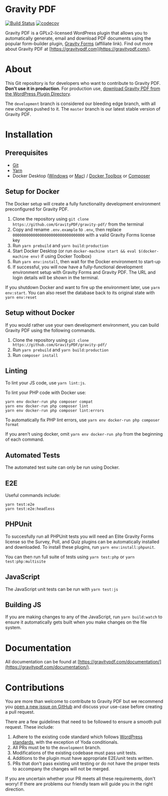 Gravity PDF
==========================

[![Build Status](https://travis-ci.org/GravityPDF/gravity-pdf.svg?branch=development)](https://travis-ci.org/GravityPDF/gravity-pdf) [![codecov](https://codecov.io/gh/GravityPDF/gravity-pdf/branch/development/graph/badge.svg)](https://codecov.io/gh/GravityPDF/gravity-pdf)

Gravity PDF is a GPLv2-licensed WordPress plugin that allows you to automatically generate, email and download PDF documents using the popular form-builder plugin, [Gravity Forms](https://rocketgenius.pxf.io/c/1211356/445235/7938) (affiliate link). Find out more about Gravity PDF at [https://gravitypdf.com](https://gravitypdf.com/).

# About

This Git repository is for developers who want to contribute to Gravity PDF. **Don't use it in production**. For production use, [download Gravity PDF from the WordPress Plugin Directory](https://wordpress.org/plugins/gravity-forms-pdf-extended/).

The `development` branch is considered our bleeding edge branch, with all new changes pushed to it. The `master` branch is our latest stable version of Gravity PDF.

# Installation

## Prerequisites

* [Git](https://git-scm.com/)
* [Yarn](https://yarnpkg.com/en/docs/install)
* Docker Desktop ([Windows](https://docs.docker.com/docker-for-windows/install/) or [Mac](https://docs.docker.com/docker-for-mac/install/)) / [Docker Toolbox](https://docs.docker.com/toolbox/) or [Composer](https://getcomposer.org/)

## Setup for Docker 

The Docker setup will create a fully functionality development environment preconfigured for Gravity PDF. 

1. Clone the repository using `git clone https://github.com/GravityPDF/gravity-pdf/` from the terminal
1. Copy and rename `.env.example` to `.env`, then replace `00000000000000000000000000000000` with a valid Gravity Forms license key 
1. Run `yarn prebuild` and `yarn build:production`
1. Start Docker Desktop (or run `docker-machine start && eval $(docker-machine env)` if using Docker Toolbox)
1. Run `yarn env:install`, then wait for the Docker environment to start-up
1. If successful, you will now have a fully-functional development environment setup with Gravity Forms and Gravity PDF. The URL and login details will be shown in the terminal.

If you shutdown Docker and want to fire up the environment later, use `yarn env:start`. You can also reset the database back to its original state with `yarn env:reset` 

## Setup without Docker

If you would rather use your own development environment, you can build Gravity PDF using the following commands. 

1. Clone the repository using `git clone https://github.com/GravityPDF/gravity-pdf/`
1. Run `yarn prebuild` and `yarn build:production`
1. Run `composer install`

## Linting

To lint your JS code, use `yarn lint:js`. 

To lint your PHP code with Docker use:
```
yarn env docker-run php composer compat
yarn env docker-run php composer lint
yarn env docker-run php composer lint:errors
```

To automatically fix PHP lint errors, use `yarn env docker-run php composer format`

If you aren't using docker, omit `yarn env docker-run php` from the beginning of each command.

## Automated Tests

The automated test suite can only be run using Docker. 

## E2E

Useful commands include:

```
yarn test:e2e
yarn test:e2e:headless
```

## PHPUnit

To succesfully run all PHPUnit tests you will need an Elite Gravity Forms license so the Survey, Poll, and Quiz plugins can be automatically installed and downloaded. To install these plugins, run `yarn env:install:phpunit`. 

You can then run full suite of tests using `yarn test:php` or `yarn test:php:multisite`

## JavaScript

The JavaScript unit tests can be run with `yarn test:js`

## Building JS

If you are making changes to any of the JavaScript, run `yarn build:watch` to ensure it automatically gets built when you make changes on the file system. 

# Documentation

All documentation can be found at [https://gravitypdf.com/documentation/](https://gravitypdf.com/documentation/).

# Contributions

You are more than welcome to contribute to Gravity PDF but we recommend you [open a new issue on GitHub](https://github.com/GravityPDF/gravity-pdf/issues) and discuss your use-case before creating a pull request.

There are a few guidelines that need to be followed to ensure a smooth pull request. These include:

1. Adhere to the existing code standard which follows [WordPress standards](https://make.wordpress.org/core/handbook/best-practices/coding-standards/php/), with the exception of Yoda conditionals.
1. All PRs must be to the `development` branch.
1. Modifications of the existing codebase must pass unit tests.
1. Additions to the plugin must have appropriate E2E/unit tests written.
1. PRs that don't pass existing unit testing or do not have the proper tests to accompany the changes will not be merged.

If you are uncertain whether your PR meets all these requirements, don't worry! If there are problems our friendly team will guide you in the right direction.